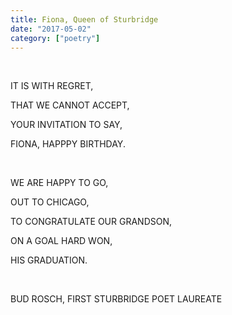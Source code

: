 ```yaml
---
title: Fiona, Queen of Sturbridge
date: "2017-05-02"
category: ["poetry"]
---
```


<br/>

IT IS WITH REGRET,

THAT WE CANNOT ACCEPT,

YOUR INVITATION TO SAY,

FIONA, HAPPPY BIRTHDAY.

<br/>

WE ARE HAPPY TO GO,

OUT TO CHICAGO,

TO CONGRATULATE OUR GRANDSON,

ON A GOAL HARD WON,

HIS GRADUATION.

<br/>

BUD ROSCH,
FIRST STURBRIDGE POET LAUREATE

<br/>
